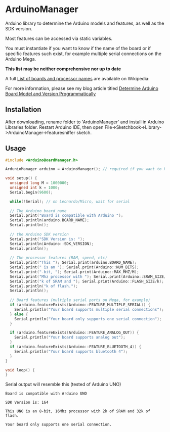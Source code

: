 # ArduinoManager


Arduino library to determine the Arduino models and features, as well as the SDK version.

Most features can be accessed via static variables.

You must instantiate if you want to know if the name of the board or if specific features such exist, for example multiple serial connections on the Arduino Mega.

**This list may be neither comprehensive nor up to date**

A full [List of boards and processor names][arduino_wiki] are available on Wikipedia:

For more information, please see my blog article titled [Determine Arduino Board Model and Version Programmatically][blog_article]

## Installation

After downloading, rename folder to 'ArduinoManager' and install in Arduino Libraries folder. Restart Arduino IDE, then open File->Sketchbook->Library->ArduinoManager->featuresniffer sketch.

## Usage
```c
#include <ArduinoBoardManager.h>

ArdunioManager arduino = ArduinoManager(); // required if you want to know the board name and specific features

void setup() {
  unsigned long M = 1000000;
  unsigned int k = 1000;
  Serial.begin(9600);

  while(!Serial); // on Leonardo/Micro, wait for serial
  
  // The Arduino board name
  Serial.print("Board is compatible with Arduino ");
  Serial.println(arduino.BOARD_NAME);
  Serial.println();
  
  // the Arduino SDK version
  Serial.print("SDK Version is: ");
  Serial.println(Arduino::SDK_VERSION);
  Serial.println();
  
  // The processor features (RAM, speed, etc)
  Serial.print("This "); Serial.print(arduino.BOARD_NAME);
  Serial.print(" is an "); Serial.print(Arduino::NUM_BITS);
  Serial.print("-bit, "); Serial.print(Arduino::MAX_MHZ/M);
  Serial.print("Mhz processor with "); Serial.print(Arduino::SRAM_SIZE/k);
  Serial.print("k of SRAM and "); Serial.print(Arduino::FLASH_SIZE/k);
  Serial.println("k of flash.");
  Serial.println();
  
  // Board features (multiple serial ports on Mega, for example)
  if (arduino.featureExists(Arduino::FEATURE_MULTIPLE_SERIAL)) {
    Serial.println("Your board supports multiple serial connections");
  } else {
    Serial.println("Your board only supports one serial connection");
  }

  if (arduino.featureExists(Arduino::FEATURE_ANALOG_OUT)) {
    Serial.println("Your board supports analog out");
  }
  if (arduino.featureExists(Arduino::FEATURE_BLUETOOTH_4)) {
    Serial.println("Your board supports bluetooth 4");
  }
}

void loop() {
}
```

Serial output will resemble this (tested of Arduino UNO)

```
Board is compatible with Arduino UNO

SDK Version is: 164

This UNO is an 8-bit, 16Mhz processor with 2k of SRAM and 32k of flash.

Your board only supports one serial connection.
```

[arduino_wiki]:	https://en.wikipedia.org/wiki/List_of_Arduino_boards_and_compatible_systems
[blog_article]:	http://tonygaitatzis.tumblr.com/post/134967126657/determine-arduino-board-model-and-version


